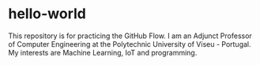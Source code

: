 # hello-world
This repository is for practicing the GitHub Flow.
I am an Adjunct Professor of Computer Engineering at the Polytechnic University of Viseu - Portugal. My interests are Machine Learning, IoT and programming.
